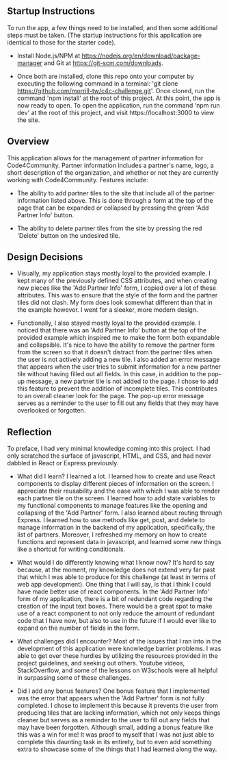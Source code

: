 ## Startup Instructions

To run the app, a few things need to be installed, and then some additional steps must be taken. (The startup instructions for this application are identical to those for the starter code).

- Install Node.js/NPM at https://nodejs.org/en/download/package-manager and Git at https://git-scm.com/downloads.

- Once both are installed, clone this repo onto your computer by executing the following command in a terminal: 'git clone https://github.com/morrill-tw/c4c-challenge.git'. Once cloned, run the command 'npm install' at the root of this project. At this point, the app is now ready to open. To open the application, run the command 'npm run dev' at the root of this project, and visit https://localhost:3000 to view the site.

## Overview

This application allows for the management of partner information for Code4Community. Partner information includes a partner's name, logo, a short description of the organization, and whether or not they are currently working with Code4Community. Features include:

- The ability to add partner tiles to the site that include all of the partner information listed above. This is done through a form at the top of the page that can be expanded or collapsed by pressing the green 'Add Partner Info' button.

- The ability to delete partner tiles from the site by pressing the red 'Delete' button on the undesired tile.

## Design Decisions

- Visually, my application stays mostly loyal to the provided example. I kept many of the previously defined CSS attributes, and when creating new pieces like the 'Add Partner Info' form, I copied over a lot of these attributes. This was to ensure that the style of the form and the partner tiles did not clash. My form does look somewhat different than that in the example however. I went for a sleeker, more modern design.

- Functionally, I also stayed mostly loyal to the provided example. I noticed that there was an 'Add Partner Info' button at the top of the provided example which inspired me to make the form both expandable and collapsible. It's nice to have the ability to remove the partner form from the screen so that it doesn't distract from the partner tiles when the user is not actively adding a new tile. I also added an error message that appears when the user tries to submit information for a new partner tile without having filled out all fields. In this case, in addition to the pop-up message, a new partner tile is not added to the page. I chose to add this feature to prevent the addition of incomplete tiles. This contributes to an overall cleaner look for the page. The pop-up error message serves as a reminder to the user to fill out any fields that they may have overlooked or forgotten.

## Reflection

To preface, I had very minimal knowledge coming into this project. I had only scratched the surface of javascript, HTML, and CSS, and had never dabbled in React or Express previously.

- What did I learn? I learned a lot. I learned how to create and use React components to display different pieces of information on the screen. I appreciate their reusability and the ease with which I was able to render each partner tile on the screen. I learned how to add state variables to my functional components to manage features like the opening and collapsing of the 'Add Partner' form. I also learned about routing through Express. I learned how to use methods like get, post, and delete to manage information in the backend of my application, specifically, the list of partners. Moreover, I refreshed my memory on how to create functions and represent data in javascript, and learned some new things like a shortcut for writing conditionals. 

- What would I do differently knowing what I know now? It's hard to say because, at the moment, my knowledge does not extend very far past that which I was able to produce for this challenge (at least in terms of web app development). One thing that I will say, is that I think I could have made better use of react components. In the 'Add Partner Info' form of my application, there is a bit of redundant code regarding the creation of the input text boxes. There would be a great spot to make use of a react component to not only reduce the amount of redundant code that I have now, but also to use in the future if I would ever like to expand on the number of fields in the form.

- What challenges did I encounter? Most of the issues that I ran into in the development of this application were knowledge barrier problems. I was able to get over these hurdles by utilizing the resources provided in the project guidelines, and seeking out others. Youtube videos, StackOverflow, and some of the lessons on W3schools were all helpful in surpassing some of these challenges.

- Did I add any bonus features? One bonus feature that I implemented was the error that appears when the 'Add Partner' form is not fully completed. I chose to implement this because it prevents the user from producing tiles that are lacking information, which not only keeps things cleaner but serves as a reminder to the user to fill out any fields that may have been forgotten. Although small, adding a bonus feature like this was a win for me! It was proof to myself that I was not just able to complete this daunting task in its entirety, but to even add something extra to showcase some of the things that I had learned along the way.

